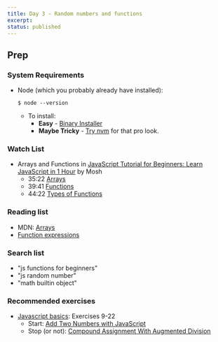 ```yaml
---
title: Day 3 - Random numbers and functions
excerpt: 
status: published
---
```


## Prep
### System Requirements
- Node (which you probably already have installed):
    ```
    $ node --version
    ```
    - To install:
        - **Easy** - [Binary Installer](https://nodejs.org/en/download/)
        - **Maybe Tricky** - [Try nvm](https://www.google.com/search?q=nvm+getting+started) for that pro look.

### Watch List
- Arrays and Functions in [JavaScript Tutorial for Beginners: Learn JavaScript in 1 Hour](https://www.youtube.com/watch?v=W6NZfCO5SIk) by Mosh
  - 35:22 [Arrays](https://www.youtube.com/watch?v=W6NZfCO5SIk&t=2122s)
  - 39:41 [Functions](https://www.youtube.com/watch?v=W6NZfCO5SIk&t=2122s)
  - 44:22 [Types of Functions](https://www.youtube.com/watch?v=W6NZfCO5SIk&t=2662s)

### Reading list
- MDN: [Arrays](https://developer.mozilla.org/en-US/docs/Learn/JavaScript/First_steps/Arrays)
- [Function expressions](https://javascript.info/function-expressions)

### Search list
- "js functions for beginners"
- "js random number"
- "math builtin object"

### Recommended exercises
- [Javascript basics](https://www.freecodecamp.org/learn/javascript-algorithms-and-data-structures/#basic-javascript): Exercises 9-22
    - Start: [Add Two Numbers with JavaScript](https://www.freecodecamp.org/learn/javascript-algorithms-and-data-structures/basic-javascript/add-two-numbers-with-javascript)
    - Stop (or not): [Compound Assignment With Augmented Division](https://www.freecodecamp.org/learn/javascript-algorithms-and-data-structures/basic-javascript/compound-assignment-with-augmented-division)